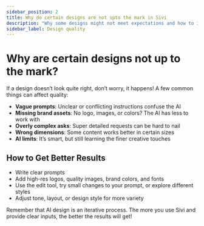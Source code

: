 ```yaml
---
sidebar_position: 2
title: Why do certain designs are not upto the mark in Sivi
description: "Why some designs might not meet expectations and how to improve results."
sidebar_label: Design quality
---
```


# Why are certain designs not up to the mark?

If a design doesn’t look quite right, don’t worry, it happens! A few common things can affect quality:

- **Vague prompts**: Unclear or conflicting instructions confuse the AI  
- **Missing brand assets**: No logo, images, or colors? The AI has less to work with  
- **Overly complex asks**: Super detailed requests can be hard to nail  
- **Wrong dimensions**: Some content works better in certain sizes  
- **AI limits**: It’s smart, but still learning the finer creative touches  

## How to Get Better Results

- Write clear prompts  
- Add high-res logos, quality images, brand colors, and fonts  
- Use the edit tool, try small changes to your prompt, or explore different styles  
- Adjust tone, layout, or design style for more variety  

Remember that AI design is an iterative process. The more you use Sivi and provide clear inputs, the better the results will get!